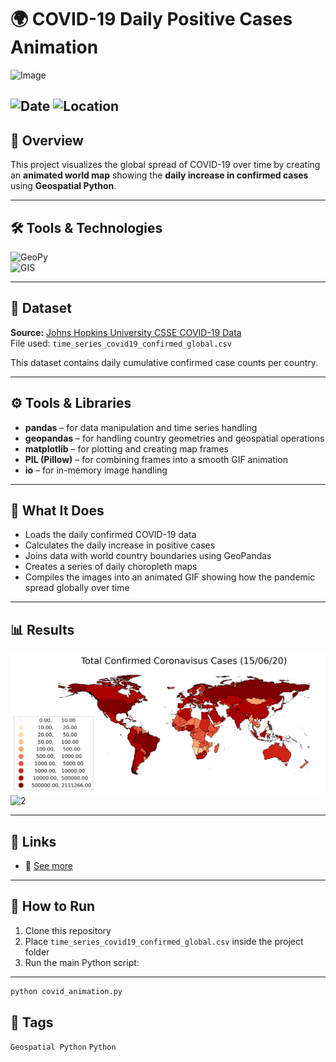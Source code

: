 # 🌍 COVID-19 Daily Positive Cases Animation 


![Image]()  

![Date](https://img.shields.io/badge/01/10/2025-01/10/2025-blue) 
![Location](https://img.shields.io/badge/Location-Rajshahi-green) 
---

## 📝 Overview
This project visualizes the global spread of COVID-19 over time by creating an **animated world map** showing the **daily increase in confirmed cases** using **Geospatial Python**.

---  

## 🛠️ Tools & Technologies
![GeoPy](https://img.shields.io/badge/Geospatial-Python-red)  
![GIS](https://img.shields.io/badge/GIS-ArcGIS-green) 

---
## 📂 Dataset
**Source:** [Johns Hopkins University CSSE COVID-19 Data](https://github.com/CSSEGISandData/COVID-19)  
File used: `time_series_covid19_confirmed_global.csv`

This dataset contains daily cumulative confirmed case counts per country.

---

## ⚙️ Tools & Libraries
- **pandas** – for data manipulation and time series handling  
- **geopandas** – for handling country geometries and geospatial operations  
- **matplotlib** – for plotting and creating map frames  
- **PIL (Pillow)** – for combining frames into a smooth GIF animation  
- **io** – for in-memory image handling

---

## 🧠 What It Does
- Loads the daily confirmed COVID-19 data  
- Calculates the daily increase in positive cases  
- Joins data with world country boundaries using GeoPandas  
- Creates a series of daily choropleth maps  
- Compiles the images into an animated GIF showing how the pandemic spread globally over time

---

## 📊 Results

![1](https://raw.githubusercontent.com/imtiajiqbalmahfuj/imtiajiqbal-portfolio/refs/heads/main/Projects/25013%20Global%20spread%20of%20COVID-19%20over%20time/COVID_Map_6_15_20.png)  
![2](https://raw.githubusercontent.com/imtiajiqbalmahfuj/imtiajiqbal-portfolio/blob/main/Projects/25013%20Global%20spread%20of%20COVID-19%20over%20time/Dynamic%20COVID%2019%20Map.gif?raw=true)  

---

## 📎 Links
- 🔗 [See more]()  

---


## 🏁 How to Run
1. Clone this repository  
2. Place `time_series_covid19_confirmed_global.csv` inside the project folder  
3. Run the main Python script:

---

```bash
python covid_animation.py
```

## 🔖 Tags
`Geospatial Python` `Python`






